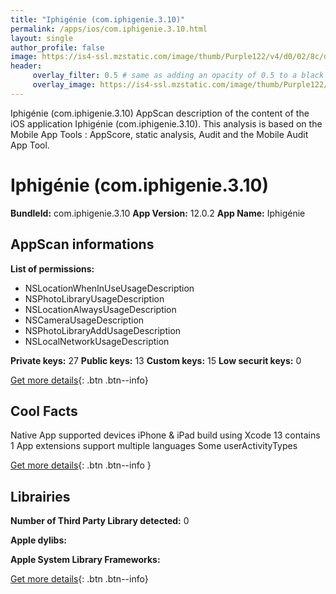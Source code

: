 ```yaml
---
title: "Iphigénie (com.iphigenie.3.10)"
permalink: /apps/ios/com.iphigenie.3.10.html
layout: single
author_profile: false
image: https://is4-ssl.mzstatic.com/image/thumb/Purple122/v4/d0/02/8c/d0028c7b-10a5-298f-a278-47307fbecce5/AppIcon-1x_U007emarketing-0-6-0-0-85-220.png/512x512bb.jpg
header: 
     overlay_filter: 0.5 # same as adding an opacity of 0.5 to a black background
     overlay_image: https://is4-ssl.mzstatic.com/image/thumb/Purple122/v4/d0/02/8c/d0028c7b-10a5-298f-a278-47307fbecce5/AppIcon-1x_U007emarketing-0-6-0-0-85-220.png/512x512bb.jpg
---
```

Iphigénie (com.iphigenie.3.10) AppScan description of the content of the iOS application Iphigénie (com.iphigenie.3.10). This analysis is based on the Mobile App Tools : AppScore, static analysis, Audit and the Mobile Audit App Tool.

# Iphigénie (com.iphigenie.3.10)

**BundleId:** com.iphigenie.3.10
**App Version:** 12.0.2
**App Name:** Iphigénie


## AppScan informations 

**List of permissions:** 
- NSLocationWhenInUseUsageDescription
- NSPhotoLibraryUsageDescription
- NSLocationAlwaysUsageDescription
- NSCameraUsageDescription
- NSPhotoLibraryAddUsageDescription
- NSLocalNetworkUsageDescription
  
  
**Private keys:** 27
**Public keys:** 13
**Custom keys:** 15
**Low securit keys:** 0
  
[Get more details](/pricing.html){: .btn .btn--info}

## Cool Facts

Native App
supported devices iPhone & iPad
build using Xcode 13
contains 1 App extensions
support multiple languages
Some userActivityTypes
  
[Get more details](/pricing.html){: .btn .btn--info }

## Librairies 
**Number of Third Party Library detected:** 0


**Apple dylibs:**


**Apple System Library Frameworks:**


  
[Get more details](/pricing.html){: .btn .btn--info}


